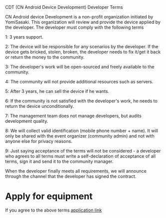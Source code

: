 CDT (CN Android Device Development) Developer Terms 

CN Android device Development is a non-profit organization initiated by YomiSasaki. This organization will review and provide the device applied by the developer. The developer must comply with the following terms 

1: 3 years support. 

2: The device will be responsible for any scenarios by the developer. If the device gets bricked, stolen, broken, the developer needs to fix it/get it back or return the money to the community. 

3: The developer's work will be open-sourced and freely available to the community. 

4: The community will not provide additional resources such as servers. 

5: After 3 years, he can sell the device if he wants. 

6: If the community is not satisfied with the developer's work, he needs to return the device unconditionally. 

7: The management team does not manage developers, but audits development quality. 

8: We will collect valid identification (mobile phone number + name). It will only be shared with the event organizer (community admin) and not with anyone else for privacy reasons. 

9: Just saying acceptance of the terms will not be considered - a developer who agrees to all terms must write a self-declaration of acceptance of all terms, sign it and send it to the community manager. 

When the developer finally meets all requirements, we will announce through the channel that the developer has signed the contract. 

# Apply for equipment 

If you agree to the above terms [application link](https://github.com/CN-Android-device-Development/official_devices/issues/1)
